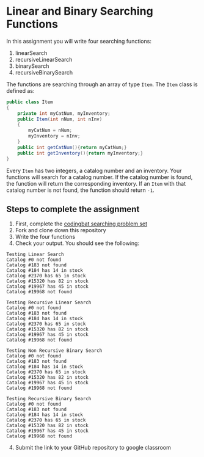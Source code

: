 Linear and Binary Searching Functions
==================

In this assignment you will write four searching functions:  
1. linearSearch  
2. recursiveLinearSearch   
3. binarySearch   
4. recursiveBinarySearch    

The functions are searching through an array of type `Item`. The `Item` class is defined as:
```Java
public class Item
{
    private int myCatNum, myInventory;
    public Item(int nNum, int nInv)
    {
        myCatNum = nNum;
        myInventory = nInv;
    }
    public int getCatNum(){return myCatNum;}
    public int getInventory(){return myInventory;}
}
```
Every `Item` has two integers, a catalog number and an inventory. Your functions will search for a catalog number. If the catalog number is found, the function will return the corresponding inventory. If an `Item` with that catalog number is not found, the function should return `-1`.   

Steps to complete the assignment
--------------------
1. First, complete the [codingbat searching problem set](https://codingbat.com/home/simona1@sfusd.edu/searching)
1. Fork and clone down this repository
2. Write the four functions
3. Check your output. You should see the following:    
```   
Testing Linear Search   
Catalog #0 not found   
Catalog #183 not found   
Catalog #184 has 14 in stock   
Catalog #2370 has 65 in stock   
Catalog #15320 has 82 in stock   
Catalog #19967 has 45 in stock   
Catalog #19968 not found   

Testing Recursive Linear Search   
Catalog #0 not found   
Catalog #183 not found   
Catalog #184 has 14 in stock   
Catalog #2370 has 65 in stock   
Catalog #15320 has 82 in stock   
Catalog #19967 has 45 in stock   
Catalog #19968 not found   

Testing Non Recursive Binary Search   
Catalog #0 not found   
Catalog #183 not found   
Catalog #184 has 14 in stock   
Catalog #2370 has 65 in stock   
Catalog #15320 has 82 in stock   
Catalog #19967 has 45 in stock   
Catalog #19968 not found   
   
Testing Recursive Binary Search   
Catalog #0 not found   
Catalog #183 not found   
Catalog #184 has 14 in stock   
Catalog #2370 has 65 in stock   
Catalog #15320 has 82 in stock   
Catalog #19967 has 45 in stock   
Catalog #19968 not found   
```   

4. Submit the link to your GitHub repository to google classroom